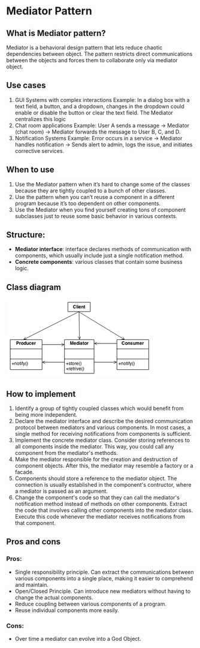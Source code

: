 # Mediator Pattern

## What is Mediator pattern?

Mediator is a behavioral design pattern that lets reduce chaotic dependencies between object. The pattern restricts direct communications between the objects and forces them to collaborate only via mediator object.

## Use cases

1. GUI Systems with complex interactions
   Example:
   In a dialog box with a text field, a button, and a dropdown, changes in the dropdown could enable or disable the button or clear the text field. The Mediator centralizes this logic
2. Chat room applications
   Example:
   User A sends a message -> Mediator (chat room) -> Mediator forwards the message to User B, C, and D.
3. Notification Systems
   Example:
   Error occurs in a service -> Mediator handles notification -> Sends alert to admin, logs the issue, and initiates corrective services.

## When to use

1. Use the Mediator pattern when it’s hard to change some of the classes because they are tightly coupled to a bunch of other classes.
2. Use the pattern when you can’t reuse a component in a different program because it’s too dependent on other components.
3. Use the Mediator when you find yourself creating tons of component subclasses just to reuse some basic behavior in various contexts.

## Structure:

- **Mediator interface**: interface declares methods of communication with components, which usually include just a single notification method.
- **Concrete components**: various classes that contain some business logic.

## Class diagram

![alt text](image.png)

## How to implement

1. Identify a group of tightly coupled classes which would benefit from being more independent.
2. Declare the mediator interface and describe the desired communication protocol between mediators and various components. In most cases, a single method for receiving notifications from components is sufficient.
3. Implement the concrete mediator class. Consider storing references to all components inside the mediator. This way, you could call any component from the mediator's methods.
4. Make the mediator responsible for the creation and destruction of component objects. After this, the mediator may resemble a factory or a facade.
5. Components should store a reference to the mediator object. The connection is usually established in the component's contructor, where a mediator is passed as an argument.
6. Change the component's code so that they can call the mediator's notification method instead of methods on other components. Extract the code that involves calling other components into the mediator class. Execute this code whenever the mediator receives notifications from that component.

## Pros and cons

### Pros:

- Single responsibility principle. Can extract the communications between various components into a single place, making it easier to comprehend and maintain.
- Open/Closed Principle. Can introduce new mediators without having to change the actual components.
- Reduce coupling between various components of a program.
- Reuse individual components more easily.

### Cons:

- Over time a mediator can evolve into a God Object.

